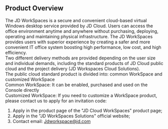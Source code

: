 ## Product Overview
The JD WorkSpaces is a secure and convenient cloud-based virtual Windows desktop service provided by JD Cloud. Users can access the office environment anytime and anywhere without purchasing, deploying, operating and maintaining physical infrastructure. The JD WorkSpaces provides users with superior experience by creating a safer and more convenient IT office system boosting high performance, low cost, and high efficiency.<br>
Two different delivery methods are provided depending on the user size and individual demands, including the standard products of JD Cloud public cloud and the project delivery (JD Workspaces Cloud Solutions).<br>
The public cloud standard product is divided into: common WorkSpace and customized WorkSpace<br>
Common WorkSpace: It can be enabled, purchased and used on the Console directly<br>
Customized WorkSpace: If you need to customize a WorkSpace product, please contact us to apply for an invitation code:<br>
1. Apply in the product page of the "JD Cloud WorkSpaces" product page;<br>
2. Apply in the "JD WorkSpaces Solutions" official website;<br>
3. Contact email: Jdworkspace@jd.com<br>
